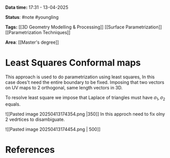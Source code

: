 **Data time:** 17:31 - 13-04-2025

**Status**: #note #youngling 

**Tags:** [[3D Geometry Modelling & Processing]] [[Surface Parametrization]] [[Parametrization Techniques]]

**Area**: [[Master's degree]]
# Least Squares Conformal maps

This approach is used to do parametrization using least squares, In this case does't need the entire boundary to be fixed. Imposing that two vectors on UV maps to 2 orthogonal, same length vectors in 3D.

To resolve least square we impose that Laplace of triangles must have $\sigma_1, \sigma_2$ equals.

![[Pasted image 20250413174354.png |350]]
In this approch need to fix olny 2 vedrtices to disambiguate.

![[Pasted image 20250413174454.png | 500]]
# References